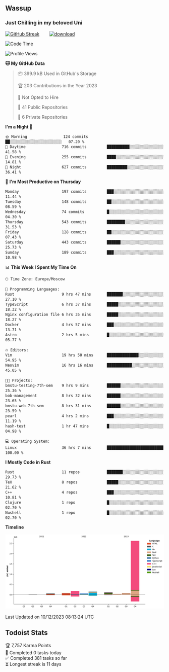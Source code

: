 ## Wassup 
### Just Chilling in my beloved Uni 

<!--
-->

[![GitHub Streak](http://github-readme-streak-stats.herokuapp.com?user=archeoss&theme=shades-of-purple&hide_border=true&date_format=j%20M%5B%20Y%5D)](https://git.io/streak-stats)&nbsp;&nbsp;&nbsp;&nbsp;&nbsp;&nbsp;&nbsp;&nbsp;[![download](https://user-images.githubusercontent.com/68448737/147796309-d8b65b1d-4dde-40d9-b03a-2b42aaa6cd43.jpeg)
](http://bmstu.ru/)

<!--START_SECTION:waka-->
![Code Time](http://img.shields.io/badge/Code%20Time-2%2C213%20hrs%2031%20mins-blue)

![Profile Views](http://img.shields.io/badge/Profile%20Views-1-blue)

**🐱 My GitHub Data** 

> 📦 399.9 kB Used in GitHub's Storage 
 > 
> 🏆 203 Contributions in the Year 2023
 > 
> 🚫 Not Opted to Hire
 > 
> 📜 41 Public Repositories 
 > 
> 🔑 6 Private Repositories 
 > 
**I'm a Night 🦉** 

```text
🌞 Morning                124 commits         ██░░░░░░░░░░░░░░░░░░░░░░░   07.20 % 
🌆 Daytime                716 commits         ██████████░░░░░░░░░░░░░░░   41.58 % 
🌃 Evening                255 commits         ████░░░░░░░░░░░░░░░░░░░░░   14.81 % 
🌙 Night                  627 commits         █████████░░░░░░░░░░░░░░░░   36.41 % 
```
📅 **I'm Most Productive on Thursday** 

```text
Monday                   197 commits         ███░░░░░░░░░░░░░░░░░░░░░░   11.44 % 
Tuesday                  148 commits         ██░░░░░░░░░░░░░░░░░░░░░░░   08.59 % 
Wednesday                74 commits          █░░░░░░░░░░░░░░░░░░░░░░░░   04.30 % 
Thursday                 543 commits         ████████░░░░░░░░░░░░░░░░░   31.53 % 
Friday                   128 commits         ██░░░░░░░░░░░░░░░░░░░░░░░   07.43 % 
Saturday                 443 commits         ██████░░░░░░░░░░░░░░░░░░░   25.73 % 
Sunday                   189 commits         ███░░░░░░░░░░░░░░░░░░░░░░   10.98 % 
```


📊 **This Week I Spent My Time On** 

```text
🕑︎ Time Zone: Europe/Moscow

💬 Programming Languages: 
Rust                     9 hrs 47 mins       ███████░░░░░░░░░░░░░░░░░░   27.10 % 
TypeScript               6 hrs 37 mins       █████░░░░░░░░░░░░░░░░░░░░   18.32 % 
Nginx configuration file 6 hrs 35 mins       █████░░░░░░░░░░░░░░░░░░░░   18.27 % 
Docker                   4 hrs 57 mins       ███░░░░░░░░░░░░░░░░░░░░░░   13.71 % 
Astro                    2 hrs 5 mins        █░░░░░░░░░░░░░░░░░░░░░░░░   05.77 % 

🔥 Editors: 
Vim                      19 hrs 50 mins      ██████████████░░░░░░░░░░░   54.95 % 
Neovim                   16 hrs 16 mins      ███████████░░░░░░░░░░░░░░   45.05 % 

🐱‍💻 Projects: 
bmstu-testing-7th-sem    9 hrs 9 mins        ██████░░░░░░░░░░░░░░░░░░░   25.36 % 
bob-management           8 hrs 32 mins       ██████░░░░░░░░░░░░░░░░░░░   23.65 % 
bmstu-web-7th-sem        8 hrs 31 mins       ██████░░░░░░░░░░░░░░░░░░░   23.59 % 
pearl                    4 hrs 2 mins        ███░░░░░░░░░░░░░░░░░░░░░░   11.19 % 
hash-test                1 hr 47 mins        █░░░░░░░░░░░░░░░░░░░░░░░░   04.98 % 

💻 Operating System: 
Linux                    36 hrs 7 mins       █████████████████████████   100.00 % 
```

**I Mostly Code in Rust** 

```text
Rust                     11 repos            ███████░░░░░░░░░░░░░░░░░░   29.73 % 
TeX                      8 repos             █████░░░░░░░░░░░░░░░░░░░░   21.62 % 
C++                      4 repos             ███░░░░░░░░░░░░░░░░░░░░░░   10.81 % 
Clojure                  1 repo              █░░░░░░░░░░░░░░░░░░░░░░░░   02.70 % 
Nushell                  1 repo              █░░░░░░░░░░░░░░░░░░░░░░░░   02.70 % 
```



**Timeline**

![Lines of Code chart](https://raw.githubusercontent.com/archeoss/archeoss/master/assets/bar_graph.png)


 Last Updated on 10/12/2023 08:13:24 UTC
<!--END_SECTION:waka-->

## Todoist Stats

<!-- TODO-IST:START -->
🏆  7,757 Karma Points           
🌸  Completed 0 tasks today           
✅  Completed 381 tasks so far           
⏳  Longest streak is 11 days
<!-- TODO-IST:END -->
